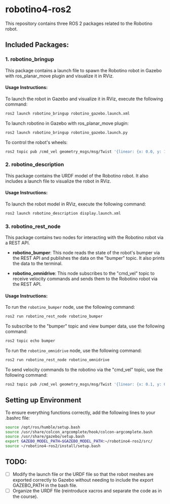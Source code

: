 # robotino4-ros2

This repository contains three ROS 2 packages related to the Robotino robot.

## Included Packages:

### 1. robotino_bringup 
This package contains a launch file to spawn the Robotino robot in Gazebo with ros_planar_move plugin and visualize it in RViz.

#### Usage Instructions:

To launch the robot in Gazebo and visualize it in RViz, execute the following command:

```bash
ros2 launch robotino_bringup robotino_gazebo.launch.xml
```

To launch robotino in Gazebo with ros_planar_move plugin:

```bash
ros2 launch robotino_bringup robotino_gazebo.launch.py
```

To control the robot's wheels:

```bash
ros2 topic pub /cmd_vel geometry_msgs/msg/Twist '{linear: {x: 0.0, y: 1.0, z: 0.0}, angular: {x: 0.0, y: 0.0, z: 0.0}}' -r 10
```

### 2. robotino_description

This package contains the URDF model of the Robotino robot. It also includes a launch file to visualize the robot in RViz.

#### Usage Instructions:

To launch the robot model in RViz, execute the following command:

```bash
ros2 launch robotino_description display.launch.xml
```


### 3. robotino_rest_node

This package contains two nodes for interacting with the Robotino robot via a REST API.

- **robotino_bumper**: This node reads the state of the robot's bumper via the REST API and publishes the data on the "bumper" topic. It also prints the data to the terminal.

- **robotino_omnidrive**: This node subscribes to the "cmd_vel" topic to receive velocity commands and sends them to the Robotino robot via the REST API.

#### Usage Instructions:

To run the `robotino_bumper` node, use the following command:

```bash
ros2 run robotino_rest_node robotino_bumper
```

To subscribe to the "bumper" topic and view bumper data, use the following command:

```bash
ros2 topic echo bumper
```

To run the `robotino_omnidrive` node, use the following command:
```bash
ros2 run robotino_rest_node robotino_omnidrive
```

To send velocity commands to the robotino via the "cmd_vel" topic, use the following command:
```bash
ros2 topic pub /cmd_vel geometry_msgs/msg/Twist '{linear: {x: 0.1, y: 0.0, z: 0.0}, angular: {x: 0.0, y: 0.0, z: 0.0}}' -r 10
```

## Setting up Environment

To ensure everything functions correctly, add the following lines to your .bashrc file:

```bash
source /opt/ros/humble/setup.bash
source /usr/share/colcon_argcomplete/hook/colcon-argcomplete.bash
source /usr/share/gazebo/setup.bash
export GAZEBO_MODEL_PATH=$GAZEBO_MODEL_PATH:~/robotino4-ros2/src/
source ~/robotino4-ros2/install/setup.bash
```

## TODO:

- [ ] Modify the launch file or the URDF file so that the robot meshes are exported correctly to Gazebo without needing to include the export GAZEBO_PATH in the bash file.
- [ ] Organize the URDF file (reintroduce xacros and separate the code as in the course).